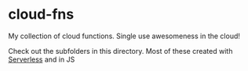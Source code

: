 # cloud-fns

My collection of cloud functions. Single use awesomeness in the cloud!

Check out the subfolders in this directory. Most of these created with [Serverless](https://serverless.com/) and in JS
